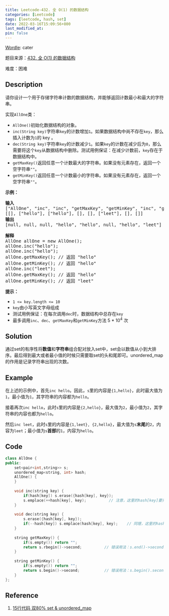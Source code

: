 ```yaml
---
title: Leetcode-432. 全 O(1) 的数据结构
categories: [Leetcode]
tags: [leetcode, hash, set]
date: 2022-03-16T15:09:56+800
last_modified_at: 
pin: false
---
```


[Wordle](https://www.nytimes.com/games/wordle/index.html): cater

题目来源：[432. 全 O(1) 的数据结构](https://leetcode-cn.com/problems/all-oone-data-structure/)

难度：困难

## Description

请你设计一个用于存储字符串计数的数据结构，并能够返回计数最小和最大的字符串。

实现`AllOne`类：

- `AllOne()`初始化数据结构的对象。
- `inc(String key)`字符串`key`的计数增加`1`。如果数据结构中尚不存在`key`，那么插入计数为`1`的 key 。
- `dec(String key)`字符串`key`的计数减少`1`。如果`key`的计数在减少后为`0`，那么需要将这个`key`从数据结构中删除。测试用例保证：在减少计数前，`key`存在于数据结构中。
- `getMaxKey()`返回任意一个计数最大的字符串。如果没有元素存在，返回一个空字符串`""`。
- `getMinKey()`返回任意一个计数最小的字符串。如果没有元素存在，返回一个空字符串`""`。



**示例：**

<pre>
<strong>输入</strong>
["AllOne", "inc", "inc", "getMaxKey", "getMinKey", "inc", "getMaxKey", "getMinKey"]
[[], ["hello"], ["hello"], [], [], ["leet"], [], []]
<strong>输出</strong>
[null, null, null, "hello", "hello", null, "hello", "leet"]

<strong>解释</strong>
AllOne allOne = new AllOne();
allOne.inc("hello");
allOne.inc("hello");
allOne.getMaxKey(); // 返回 "hello"
allOne.getMinKey(); // 返回 "hello"
allOne.inc("leet");
allOne.getMaxKey(); // 返回 "hello"
allOne.getMinKey(); // 返回 "leet"
</pre>


**提示：**

- `1 <= key.length <= 10`
- `key`由小写英文字母组成
- 测试用例保证：在每次调用`dec`时，数据结构中总存在`key`
- 最多调用`inc`、`dec`、`getMaxKey`和`getMinKey`方法 5 * 10<sup>4</sup> 次

## Solution

通过set的有序性将**数值**和**字符串**组合配对放入set中，set会以数值从小到大排序。最后得到最大或者最小值的时候只需要取set的头和尾即可。unordered_map的作用是记录字符串出现的次数。

## Example

在上述的示例中，首先`inc hello`。因此，`s`里的内容是`{1,hello}`，此时最大值为`1`，最小值为`1`，其字符串的内容都为`hello`。

接着再次`inc hello`，此时`s`里的内容是`{2,hello}`，最大值为`2`，最小值为`2`，其字符串的内容也都为`hello`。

然后`inc leet`，此时`s`里的内容是`{1,leet}, {2,hello}`，最大值为`s`**末尾**的`2`，内容为`leet`；最小值为`s`**首部**的`1`，内容为`hello`。


## Code
```c++
class AllOne {
public:
    set<pair<int,string>> s;
    unordered_map<string, int> hash;
    AllOne() {
    }
    
    void inc(string key) {
        if(hash[key]) s.erase({hash[key], key});
        s.emplace(++hash[key], key);          // 注意，这里的hash[key]要先自增之后再进行插入操作
    }
    
    void dec(string key) {
        s.erase({hash[key], key});
        if(--hash[key]) s.emplace(hash[key], key);    // 同理，这里的hash[key]要先自减之后判断是否为0再决定是否进行插入操作
    }
    
    string getMaxKey() {
        if(s.empty()) return "";
        return s.rbegin()->second;          // 错误用法：s.end()->second,因为end是指向末尾后一个的指针
    }
    
    string getMinKey() {
        if(s.empty()) return "";
        return s.begin()->second;           // 错误用法：s.begin().second
    }
};
```
## Reference

1. [15行代码 双80% set & unordered_map](https://leetcode-cn.com/problems/all-oone-data-structure/solution/shu-ju-jie-gou-set-by-constant-r-ubz1/)